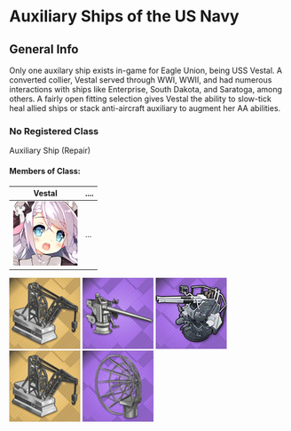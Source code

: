 # Auxiliary Ships of the US Navy

## General Info

Only one auxilary ship exists in-game for Eagle Union, being USS Vestal. A converted collier, Vestal served through WWI, WWII, and had numerous interactions with ships like Enterprise, South Dakota, and Saratoga, among others. A fairly open fitting selection gives Vestal the ability to slow-tick heal allied ships or stack anti-aircraft auxiliary to augment her AA abilities.

### No Registered Class

Auxiliary Ship (Repair)

#### Members of Class: <br/>
Vestal | ....
| ----- | ----- |
![Vestal](/Icons/Ship/EagleUnion/Vestal.png) |      ...        <br/>

![RepairCrane](/Icons/Equipment/Auxiliary/RepairCrane.png)
![3in50](/Icons/Equipment/AA/3in50Mk22.png)
![Twin40mmBofors](/Icons/Equipment/AA/Twin40mmUSN.png)
![RepairCrane](/Icons/Equipment/Auxiliary/RepairCrane.png)
![AirRadar](/Icons/Equipment/Auxiliary/AirRadar.png) <br/>